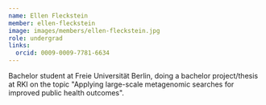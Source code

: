 ```yaml
---
name: Ellen Fleckstein
member: ellen-fleckstein
image: images/members/ellen-fleckstein.jpg
role: undergrad
links:
  orcid: 0009-0009-7781-6634
---
```


Bachelor student at Freie Universität Berlin, doing a bachelor project/thesis at RKI on the topic "Applying large-scale metagenomic searches for improved public health outcomes".
